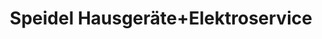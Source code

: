 ---
title: "Speidel Hausgeräte+Elektroservice"
url: /schwerin/speidel-hausgeraete-elektroservice/
shop: Haushaltsgeräte
---